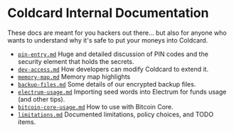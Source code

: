 # Coldcard Internal Documentation

These docs are meant for you hackers out there... but also for anyone who
wants to understand why it's safe to put your moneys into Coldcard.

- [`pin-entry.md`](pin-entry.md) Huge and detailed discussion of PIN codes and the security element that holds the secrets.
- [`dev-access.md`](dev-access.md) How developers can modify Coldcard to extend it.
- [`memory-map.md`](memory-map.md) Memory map highlights
- [`backup-files.md`](backup-files.md) Some details of our encrypted backup files.
- [`electrum-usage.md`](electrum-usage.md) Importing seed words into Electrum for funds usage (and other tips).
- [`bitcoin-core-usage.md`](bitcoin-core-usage.md) How to use with Bitcoin Core.
- [`limitations.md`](limitations.md) Documented limitations, policy choices, and TODO items.

